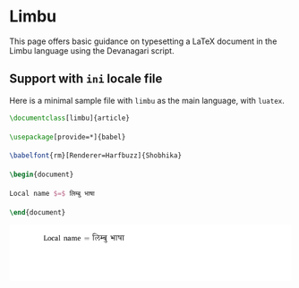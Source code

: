 # Limbu

This page offers basic guidance on typesetting a LaTeX document in the
Limbu language using the Devanagari script.

## Support with `ini` locale file

Here is a minimal sample file with `limbu` as the main language, with `luatex`.

```tex
\documentclass[limbu]{article}

\usepackage[provide=*]{babel}

\babelfont{rm}[Renderer=Harfbuzz]{Shobhika}

\begin{document}

Local name $=$ लिम्बु भाषा

\end{document}
```

![](../media/locale-limbu.png)